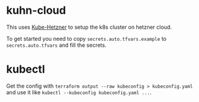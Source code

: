 # kuhn-cloud

This uses [Kube-Hetzner](https://github.com/kube-hetzner/terraform-hcloud-kube-hetzner) to setup the k8s cluster on hetzner cloud.

To get started you need to copy `secrets.auto.tfvars.example` to `secrets.auto.tfvars` and fill the secrets.

# kubectl

Get the config with `terraform output --raw kubeconfig > kubeconfig.yaml` and use it like `kubectl --kubeconfig kubeconfig.yaml ...`.
